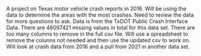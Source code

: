 A project on Texas motor vehicle crash reports in 2016.
Will be using the data to determine the areas with the most crashes.
Need to review the data for more questions to ask.
Data is from the TxDOT Public Crash Interface Data.
There are 46097421 missing values in total for this data set.
There are too many columns to remove in the full csv file. Will use a spreadsheet to remove the colunns not
needed and then use the updated csv to work on.
Will look at crash data from 2016 and a pull from 2021 in another data set.